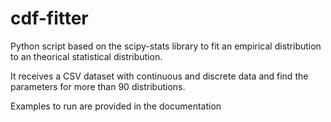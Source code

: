 # cdf-fitter
Python script based on the scipy-stats library to fit an empirical distribution to an theorical statistical distribution.

It receives a CSV dataset with continuous and discrete data and find the parameters for more than 90 distributions.

Examples to run are provided in the documentation
